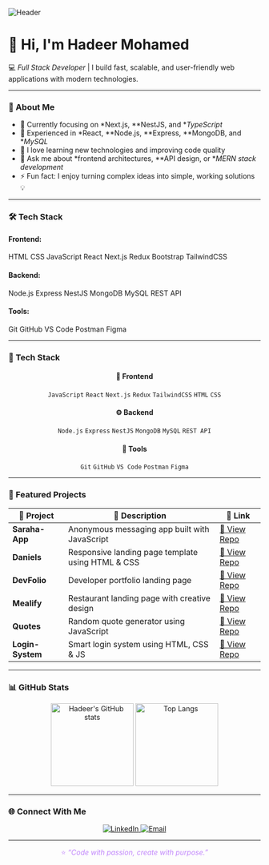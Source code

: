 <!-- 🖼️ Header Banner -->
![Header](https://raw.githubusercontent.com/hadeer-mohamed98/hadeer-mohamed98/main/banner.png)

# 👋 Hi, I'm Hadeer Mohamed

💻 *Full Stack Developer* | I build fast, scalable, and user-friendly web applications with modern technologies.

---

### 🚀 About Me
- 🌱 Currently focusing on *Next.js, **NestJS, and **TypeScript*  
- 💼 Experienced in *React, **Node.js, **Express, **MongoDB, and **MySQL*  
- 🧠 I love learning new technologies and improving code quality  
- 💬 Ask me about *frontend architectures, **API design, or **MERN stack development*  
- ⚡ Fun fact: I enjoy turning complex ideas into simple, working solutions 💡

---

### 🛠 Tech Stack
#### Frontend:
HTML CSS JavaScript React Next.js Redux Bootstrap TailwindCSS

#### Backend:
Node.js Express NestJS MongoDB MySQL REST API

#### Tools:
Git GitHub VS Code Postman Figma

---


### 🧠 Tech Stack

<div align="center">

#### 🎨 Frontend
`JavaScript` `React` `Next.js` `Redux` `TailwindCSS` `HTML` `CSS`

#### ⚙️ Backend
`Node.js` `Express` `NestJS` `MongoDB` `MySQL` `REST API`

#### 🧰 Tools
`Git` `GitHub` `VS Code` `Postman` `Figma`

</div>

---

### 🚀 Featured Projects

| 🌟 Project | 💬 Description | 🔗 Link |
|-------------|----------------|--------|
| **Saraha-App** | Anonymous messaging app built with JavaScript | [🔗 View Repo](https://github.com/hadeer-mohamed98/Saraha-App) |
| **Daniels** | Responsive landing page template using HTML & CSS | [🔗 View Repo](https://github.com/hadeer-mohamed98/Daniels) |
| **DevFolio** | Developer portfolio landing page | [🔗 View Repo](https://github.com/hadeer-mohamed98/DevFolio) |
| **Mealify** | Restaurant landing page with creative design | [🔗 View Repo](https://github.com/hadeer-mohamed98/Mealify) |
| **Quotes** | Random quote generator using JavaScript | [🔗 View Repo](https://github.com/hadeer-mohamed98/Quotes) |
| **Login-System** | Smart login system using HTML, CSS & JS | [🔗 View Repo](https://github.com/hadeer-mohamed98/Login-System) |

---

### 📊 GitHub Stats

<p align="center">
  <img src="https://github-readme-stats.vercel.app/api?username=hadeer-mohamed98&show_icons=true&theme=midnight-purple&hide_border=true" alt="Hadeer's GitHub stats" height="165" />
  <img src="https://github-readme-stats.vercel.app/api/top-langs/?username=hadeer-mohamed98&layout=compact&theme=midnight-purple&hide_border=true" alt="Top Langs" height="165" />
</p>

---

### 🌐 Connect With Me

<p align="center">
  <a href="https://www.linkedin.com/in/hadeer-m-salah-78a438154" target="_blank">
    <img src="https://camo.githubusercontent.com/8c0692475a5bfc1d9e7361074bdb648e567cae7b5b40ffd32adae31180b0d7b6/68747470733a2f2f696d672e736869656c64732e696f2f62616467652f4c696e6b6564496e2d3030373742353f7374796c653d666f722d7468652d6261646765266c6f676f3d6c696e6b6564696e266c6f676f436f6c6f723d7768697465" alt="LinkedIn"/>
  </a>
  <a href="mailto:hadeer.mohamed.salah2@gmail.com">
    <img src="https://img.shields.io/badge/Email-hadeer.mohamed.salah2%40gmail.com-001F3F?style=for-the-badge&logo=gmail&logoColor=white" alt="Email"/>
  </a>
</p>

---

<p align="center" style="color:#c084fc;">
⭐ <em>“Code with passion, create with purpose.”</em>
</p>
